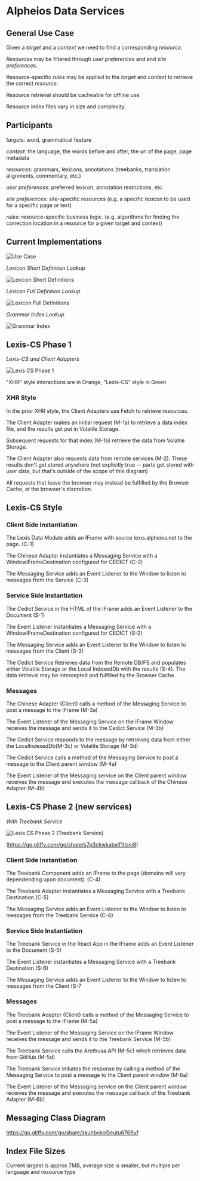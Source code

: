 # Alpheios Data Services

## General Use Case

Given a _target_ and a _context_  we need to find a corresponding _resource_. 

_Resources_ may be filtered through _user preferences_ and and _site preferences_.

Resource-specific _rules_ may be applied to the _target_ and _context_ to retrieve the correct _resource_.

Resource retrieval should be cacheable for offline use.

Resource index files vary in size and complexity.

## Participants

_targets_: word, grammatical feature

_context_: the language, the words before and after, the url of the page, page metadata

_resources_: grammars, lexicons, annotations (treebanks, translation alignments, commentary, etc.)

_user preferences_: preferred lexicon, annotation restrictions, etc.  

_site preferences_: site-specific resources (e.g. a specific lexicon to be used for a specific page or text)

_rules_: resource-specific business logic. (e.g. algorithms for finding the correction location in a resource for a given target and context)


## Current Implementations

![Use Case](uc_lookupresource.png)

*Lexicon Short Definition Lookup*

![Lexicon Short Definitions](lexicon_shortdef.png)


*Lexicon Full Definition Lookup*

![Lexicon Full Definitions](lexicon_shortdef.png)


*Grammar Index Lookup*

![Grammar Index](grammar_index.png)

## Lexis-CS Phase 1 

*Lexis-CS and Client Adapters*

![Lexis CS Phase 1](../development/data-services/lexis_cs_1.png)

"XHR" style interactions are in Orange, "Lexis-CS" style in Green

### XHR Style

In the prior XHR style, the Client Adapters use Fetch to retrieve resources.

The Client Adapter makes an initial request (M-1a) to retrieve a data index file, and the results get put in Volatile Storage.

Subsequent requests for that index (M-1b) retrieve the data from Volatile Storage.

The Client Adapter also requests data from remote services (M-2). These results don't get stored anywhere (not explicitly true -- parts get stored with user data, but that's outside of the scope of this diagram)

All requests that leave the browser may instead be fulfilled by the Browser Cache, at the browser's discretion.

## Lexis-CS Style

### Client Side Instantiation

The Lexis Data Module adds an IFrame with source lexis.alpheios.net to the page. (C-1)

The Chinese Adapter instantiates a Messaging Service with a WindowIFrameDestination configured for CEDICT (C-2)

The Messaging Service adds an Event Listener to the Window to listen to messages from the Service (C-3)

### Service Side Instantiation

The Cedict Service in the HTML of the IFrame adds an Event Listener to the Document (S-1)

The Event Listener instantiates a Messaging Service with a WindowIFrameDestination configured for CEDICT (S-2)

The Messaging Service adds an Event Listener to the Window to listen to messages from the Client (S-3)

The Cedict Service Retrieves data from the Remote DB/FS and populates either Volatile Storage or the Local IndexedDb with the results (S-4). The data retrieval may be intercepted and fulfilled by the Browser Cache.

### Messages

The Chinese Adapter (Client) calls a method of the Messaging Service to post a message to the IFrame (M-3a)

The Event Listener of the Messaging Service on the IFrame Window receives the message and sends it to the Cedict Service (M-3b)

The Cedict Service responds to the message by retrieving data from either the LocalIndexedDb(M-3c) or Volatile Storage (M-3d)

The Cedict Service calls a method of the Messaging Service to post a message to the Client parent window (M-4a)

The Event Listener of the Messaging service on the Client parent window receives the message and executes the message callback of the Chinese Adapter (M-4b)

## Lexis-CS Phase 2 (new services)

*With Treebank Service*

![Lexis CS Phase 2 (Treebank Service)](../development/data-services/lexis_cs_2.png)

(https://go.gliffy.com/go/share/s7p3ckwkabxlf1tlsni8)

### Client Side Instantiation

The Treebank Component adds an IFrame to the page (domains will vary dependending upon document). (C-4)

The Treebank Adapter instantiates a Messaging Service with a Treebank Destination (C-5)

The Messaging Service adds an Event Listener to the Window to listen to messages from the Treebank Service (C-6)

### Service Side Instantiation

The Treebank Service in the React App in the IFrame adds an Event Listener to the Document (S-5)

The Event Listener instantiates a Messaging Service with a Treebank Destination (S-6)

The Messaging Service adds an Event Listener to the Window to listen to messages from the Client (S-7

### Messages

The Treebank Adapter (Client) calls a method of the Messaging Service to post a message to the IFrame (M-5a)

The Event Listener of the Messaging Service on the IFrame Window receives the message and sends it to the Treebank Service (M-5b)

The Treebank Service calls the Arethusa API (M-5c) which retrieves data from GitHub (M-5d)

The Treebank Service initiates the response by calling a method of the Messaging Service to post a message to the Client parent window (M-6a)

The Event Listener of the Messaging service on the Client parent window receives the message and executes the message callback of the Treebank Adapter (M-6b)

## Messaging Class Diagram

https://go.gliffy.com/go/share/skuhbvkol5eutu6769yf

## Index File Sizes

Current largest is approx 7MB, average size is smaller, but multiple per language and resource type
